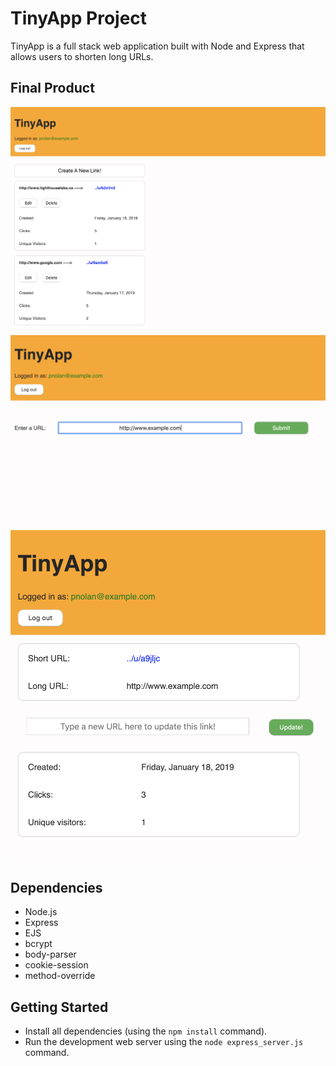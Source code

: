 # TinyApp Project

TinyApp is a full stack web application built with Node and Express that allows users to shorten long URLs.

## Final Product

!["Screenshot of URLs page (index)"](https://github.com/pnolan89/tiny-app/blob/master/docs/Index.png?raw=true)
!["Screenshot of link creation page"](https://github.com/pnolan89/tiny-app/blob/master/docs/New_Link.png?raw=true)
!["Screenshot of link details page"](https://github.com/pnolan89/tiny-app/blob/master/docs/Link_Details.png?raw=true)

## Dependencies

- Node.js
- Express
- EJS
- bcrypt
- body-parser
- cookie-session
- method-override

## Getting Started

- Install all dependencies (using the `npm install` command).
- Run the development web server using the `node express_server.js` command.

